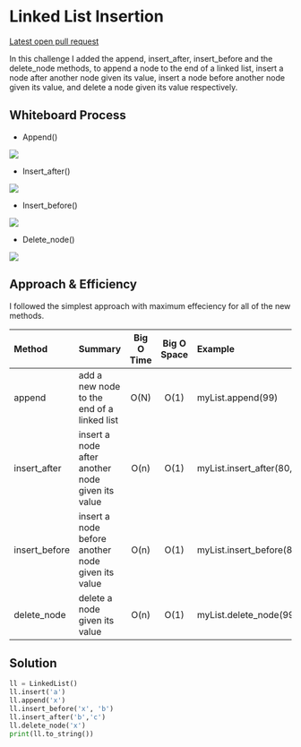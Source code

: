 # Linked List Insertion

[Latest open pull request](https://github.com/HamzaAhmad97/data-structures-and-algorithms/pull/24)

In this challenge I added the append, insert_after, insert_before and the delete_node methods, to append a node to the end of a linked list, insert a node after another node given its value, insert a node before another node given its value, and delete a node given its value respectively.

## Whiteboard Process

* Append()

![](https://lh3.googleusercontent.com/oG8Z46Yeq8VeXnXju1YqbwLOVA0AJEF-CdawNEwmBxc77Atwxu6Mir3szwY2wuUWY027dJW8_vi8U-97RsOLjFyntX81BEMU-mkAxolmTjT1zQz1p0xcCbk0Iia42pzp0XGHFVAyXfOkCSKGJBjUBV5sWnh5hHyspDS_AdN6-e4sfsb6PV-EsIoapf8u2tYkghwfaF6RYPKE725kBoPdc-sJDa90UYC9DIy1bh_ZP_OWOU86DGyMli27G55vGdSmgfwYFJXRqemCRXUuvawIvN2h-s6zEllE1ySesjOVwcmmkkYjFz66OUBC72ZLo9nV1Ue01VH8C2ZsZ_sFbnHipscf60gBv4wGIagQ85rVY7zfVFEji2IoEXuMKqEN1QmYp8PP-0y1vA5_LbO-HTiqUpIXpGQ1iJeEPdJgq0eGOZ3wbtAMQfUl6Of4YoZxZV1hCnzDfNh5P1cVr8tJXBwriVfo6u5ldpyCN6384yJo3gj16Bu7-bA-iih_lrmel2t6mukVSYMSq4W2E1mJ1QHiIfJFcRE7lVZVVC2lRloF6ZIP8lqTv9TU2PUk5YCUTGrCX3ofyFforgHH82QFrwB42YKj__ys7cELN_Y7rALjfEfC4w5F4-z6YMiSLgE12EDsr1F39C8IQlbEt0h4FOrgpmQuXrJInrJ5batQ3uFM-X-8C82lpFlPCorAMqwSpgmeWSotKp1IVj00PQ6k38iCxWVf=w711-h688-no?authuser=0)

* Insert_after()

![](https://lh3.googleusercontent.com/rINh7MdzQW62cVWQMumvsToOCUNG5IoNmq3OhUAj_Mqb2OXw65ZfDVlExf4boNzmOV_FUW-5vN4Tm6Bg0NhNDfQNRTWdRtPCZEt2K4memGnwk_XS8WXVUdIvhYiPPXZBAQ__gIviS6YhFx90cVVZIUKMZx1IaAl-1tmpDZV8EJffiA2WQEkobCV11S7p7NdK_WqZ4OgfOATk12se9Haelce6YLLdYGWEHfv1s5E6oKTPSXfX1Y8RtYSsyHaMRZq8otGt0QNb4fHPaPd1qE-pG_qOdK_EUyrNeekBHcauc6J4zYOyHrMBJsHBb1jGUGMt19M7T9FAEwEG4Mis5ewontQH9dZJj9YlXfo0kYhOqwG3coQgXnCUjMkmVoGU5DOUw6KYaCkjdc51LLpGai-J8A1wmVVldlJvbWhL6a4RCY33FkWm_U8bxfTptnOsMFvxTZxp5iJzh3RLnp8JCWUmNSCsu2mekc_UIv4WdeEczT6wkHsLe4fw662e9mUAy7a79uurzFZsaNp159XQGYq6f2R2Kt8YpHQCjAtXPkBjsp9QkfFtT90xI-DsZQ3NkWBEAw_3VD3pJdzh9sA4xaJKIW4DT2LvYtvMddP_wbsmC86YsA5m-ynPBTZEebCD9H38jUEpDNurzignLvFX1IIrUp_RkL6JMjZGMADiT6C6WpDwGEQL9YAQ-VcerdjdDx2ljxnko1Ww2Z5l4eE2hS9jC4Zt=w696-h667-no?authuser=0)

* Insert_before()

![](https://lh3.googleusercontent.com/WX1z0GOVke-6DsAdcy1LS1JOY56XILvnBf6JtgJ3hWELaUdPLKN8wHhLufa-96ojuQwgsYRV31GCjbirP3z8Z93uhvXkmy1oTfM23ELwWlgsIwrjB1t4oyXRjOa8u66nnR0yoBUAMCPNpv9JatNT1NnOvBT_4xUyFBFp_v9WkGmfhnqhoEIAbQMslYgwXLqnWy-c7WTjnvHHp8S3PdffvbSUYrE3ptOGcMB8OszO_0WQmmIQl9DWBSEMZdsCtk9FKHWNx9fVJnrakUgKOofUhHq521avINEESyWK8PSGnPZIH1oykEubYO1ZUAj9NjSCF-wBLRk9B7gXojGKg4KZe8aoZT-56hHofz5rVgwM1hDxsLopgCTRj5CSyacFAV-BBwDRL2-wpZlrJuRLLoVYVBzP_xfo7mZWle4u4UnYGlsBE6RSiS8xtSM4WEBUHkzHytzldOKf_8x5nr2wbact3oRu9C8QhUdM_UaANGm7OuSF4CQEgX2djTDj2UySKKC2kWjv-YyvJc2UqDTMKcHnbjQ060gZ7uFVEyz7vX65fdGcONlWnCA8h1UoATI5P2EzReQ6kqUI1zAY8Kq--yz8-jpBiOM7uAvcSO3qb8veSNH43k6Qdyv-Cgi9Qo-Fq4jG_esep75MCV3alTjsyd8etqXyIlW_QPwXYYpbB9UhpD5kQz9PVrsy1HwSO-3Nc6RNl_MAg6B7nCR-1ajqxXzlJCdp=w1275-h803-no?authuser=0)

* Delete_node()

![](https://lh3.googleusercontent.com/1Vjxy0-uPn8GE_e1XdxDvEE73GGeOA7IFsUnaVvWchAGBMX3hAbd5g1iNyu7mO-WWOD3VFPa3FyTwFGO1ishM-sm7uug-JTE0mz0anT1X5E_5wM8jxq-X8_EkqtVI4Lf2Ze8Hkr3533U6M14VGZUs_m82BX0idt7rUlEaU78xny8LVFr1o_9-_pb6lj8H5UVSlM3SiPiFRi9xRDVRwKxBQ493OnMaghP1WX2ZtFrHQoL4OMIWHRikKzNs_qxSx7yxpPyuegzB6-SEpTvQWlwzPA23ZDfUAgsfLT2Y_b3Ot4Z9RGWJYQcxjd2szGVqrdstB7nVMFw3IkDXpEXPJ2kMfK62v6Nthk3o5YsQzc5kaOmx2aIFlOy0ofuB3-BHNVday-Vn-knFiHScSwX5YS58i91h0RutQ25wqH2J51mqfoEJYP1e6KYEuP3nwZXQv0DVLfiZ_KNswFb3h6YM9B4zdoCgdfoP1dJKZZEI3A6ah8Z0E2TZslkCqhLo0e1DP6cXE-FbvqnRBNgz5VnVZSwnEA2i7t_2CcCDQiRYdJRAKooQ09hF6k6siDNLeISfxUenHVMVw3Y0wJIuPobaHWNdOBceQ_kpxdGGZx01fTfsJF0jEYa3it6fEYhPS3_YO0Gg_8bHkCG4AtO2kVhfuaI5sSLoYeJi2qUgPKsBbMjGCyQZxFEVPuYVQc49KYLQv7bz0v0HIbyn8PiTHkaSoszsZC-=w1447-h803-no?authuser=0)

## Approach & Efficiency

I followed the simplest approach with maximum effeciency for all of the new methods.

| Method    | Summary                                                                                 | Big O Time | Big O Space | Example             |
| :-------- | :-------------------------------------------------------------------------------------- | :--------: | :---------: | :------------------ |
| append    | add a new node to the end of a linked list                                                 |    O(N)    |    O(1)     | myList.append(99)   |
| insert_after  | insert a node after another node given its value                                    |    O(n)    |    O(1)     | myList.insert_after(80,99) |
| insert_before | insert a node before another node given its value                                   |    O(n)    |    O(1)     | myList.insert_before(80,99)  |
| delete_node | delete a node given its value                                                |    O(n)    |    O(1)     | myList.delete_node(99)  |

## Solution

```python
ll = LinkedList()
ll.insert('a')
ll.append('x')
ll.insert_before('x', 'b')
ll.insert_after('b','c')
ll.delete_node('x')
print(ll.to_string())
```
